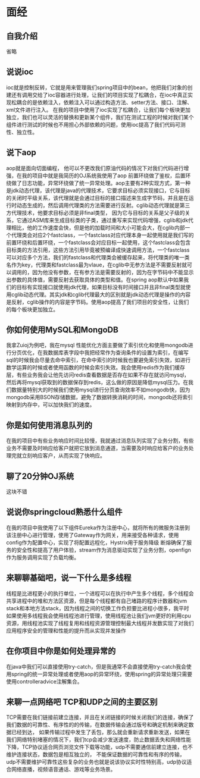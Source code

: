 # 面经

## 自我介绍

省略

## 说说ioc

ioc就是控制反转，它就是用来管理我们spring项目中的bean，他把我们对象的创建还有调用交给了ioc容器进行处理，让我们的项目实现了松耦合，在ioc中真正实现松耦合的是依赖注入，依赖注入可以通过构造方法、setter方法、接口、注解、xml文件进行注入。 在我的项目中使用了ioc实现了松耦合，让我们每个板块更加独立，我们也可以灵活的替换和更新某个组件，我们在测试工程的时候对我们某个组件进行测试的时候也不用担心外部依赖的问题，使用ioc提高了我们代码可测性、独立性。

## 说下aop

aop就是面向切面编程， 他可以不更改我们原油代码的情况下对我们代码进行增强，在我的项目中就是我简历的OJ系统我使用了aop 前置环绕做了鉴权，后置环绕做了日志功能，异常环绕做了统一异常处理。aop主要有2种实现方式，第一种是jdk动态代理，该代理是java的代理技术，它要求目标必须实现接口，它与目标的关闭时平级关系，该代理就是会通过目标的接口描述来生成字节码，并且是在运行时动态生成的，然后调用代理类的方法需要进行反射。cglib动态代理就是第三方代理技术，他要求目标必须是非final类型， 因为它与目标的关系是父子级的关系，它通过ASM库来生成目标类的子类，通过重写来实现代码增强，cglib和jdk代理相比，他的工作速度会快，但是他的加载时间和大小可能会大，在cglib内部一个代理类会对应2个fastclass，一个fastclass对应代理本身一起使用就是我们写的前置环绕和后置环绕，一个fastclass会对应目标一起使用，这个fastclass会包含目标类的方法引用，这些方法引用毕竟被预编译成快速调用方法，一个fastclass可以对应多个方法，我们的fastclass和代理类会被缓存起来，将代理类的唯一类名作为key，代理类和fastclass最为vlaue，在cglib中无参方法是不需要反射就可以调用的，因为他没有参数，在有参方法是需要反射的，因为在字节码中不能显示出参数的具体值，需要反射去获取具体的类型和值。在spring aop默认中如果我们的目标有实现接口就使用jdk代理，如果目标没有时间接口并且非final类型就使用cglib动态代理。其实jdk和cglib代理最大的区别就是jdk动态代理是操作的内容是反射，cglib操作的内容是字节码。使用aop提高了我们项目的安全性，让我们的每个板块更加独立。

## 你如何使用MySQL和MongoDB

我拿Zuioj为例吧，我在mysql 性能优化方面主要做了索引优化和使用mongodb进行分页优化，在我数据库表字段中我把经常作为查询条件的设置为索引，在编写sql的时候我会尽量去命中索引，在命中索引的时候我也要避免索引失效，如进行数学运算的时候或者使用函数的时候会索引失效。我会使用redis作为我们缓存层，有些业务我会让他先访问redis查看数据是否存在如果不存在就访问mysql，然后再将mysql获取到的数据保存到redis，这么做的原因是降低mysql压力。在我们数据量特别大的时候我们使用mysql进行分页查询效率不如mongodb快，因为mongodb采用BSON存储数据，避免了数据转换消耗的时间，mongodb还将索引映射到内存中，可以加快我们的速度。

## 你是如何使用消息队列的

在我的项目中有些业务响应时间比较慢，我就通过消息队列实现了业务分割，有些业务不需要及时响应给客户就把它放到消息通道，当需要及时响应给客户的业务处理完就立刻响应客户，从而实现了快响应。

## 聊了20分钟OJ系统

这块不错

## 说说你springcloud熟悉什么组件

在我的项目中我使用了以下组件Eureka作为注册中心，就将所有的微服务注册到该注册中心进行管理，使用了Gateway作为网关，用来接受各种请求，使用config作为配置中心，实现了将配置远程化，Hystrix用于服务降级 断熔确保了服务的安全性和提高了用户体验，stream作为消息驱动实现了业务分割，openfign作为服务调用实现了负载均衡。

## 来聊聊基础吧，说一下什么是多线程

线程是比进程更小的执行单位，一个进程可以在执行中产生多个线程，多个线程会共享进程中的堆和方法区资源，但是每个线程都有自己堵路的程序计数器和jvm stack和本地方法stack，因为线程之间的切换工作负担要比进程小很多，我平时如果使用多线程我会使用线程池进行管理，使用线程池让我们jvm更好的利用cpu资源，用线程池实现了线程复用和线程资源管理控制最大线程并发数实现了对我们应用程序安全的管理和性能的提升而从实现并发操作

## 在你项目中你是如何处理异常的

在java中我们可以直接使用try-catch，但是我通常不会直接使用try-catch我会使用spring的统一异常处理或者使用aop的异常环绕，使用spring的异常处理只需要使用controlleradvice注解集合。

## 来聊一点网络吧 TCP和UDP之间的主要区别

TCP需要在我们链接前建立连接，并且在关闭链接的时候关闭我们的连接，确保了我们数据的可靠性、有序性的的传输，在数据传输会通过版号和确定机制来确定数据已经到达， 如果传输过程中发生了丢包，那么就会重新请求重新发送，如果在我们网络特别堵塞的情况下，我们tcp会减少发送速度，防止数据丢失和网络性能下降，TCP协议适合网页浏览文件下载等功能，udp不需要通信前建立连接，也不维护连接状态，数据包是相互独立的， 不能保证数据的可靠性和有序的传输，udp不需要维护可靠性这些复杂的业务也就是说该协议实时性特别高，udp协议适合网络直播，视频语音通话、游戏等业务场景。